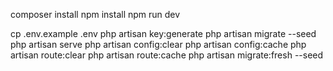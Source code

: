 composer install
npm install
npm run dev

cp .env.example .env
php artisan key:generate
php artisan migrate --seed
php artisan serve
php artisan config:clear 
php artisan config:cache 
php artisan route:clear 
php artisan route:cache
php artisan migrate:fresh --seed